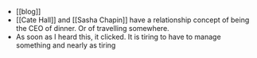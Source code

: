 - [[blog]]
- [[Cate Hall]] and [[Sasha Chapin]] have a relationship concept of being the CEO of dinner. Or of travelling somewhere.
- As soon as I heard this, it clicked. It is tiring to have to manage something and nearly as tiring